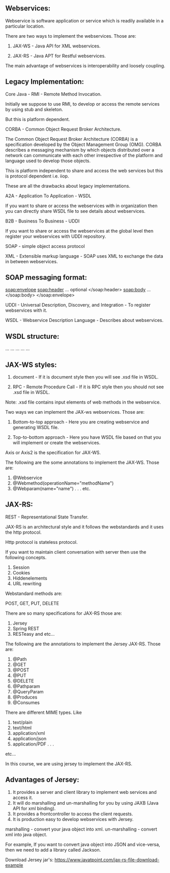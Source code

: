 Webservices:
------------

Webservice is software application or service which is readily available in a particular location. 

There are two ways to implement the webservices. Those are:

1. JAX-WS - Java API for XML webservices.

2. JAX-RS - Java APT for Restful webservices.

The main advantage of webservices is interoperability and loosely coupling.

Legacy Implementation:
-----------------------
Core Java - RMI - Remote Method Invocation.

Initially we suppose to use RMI, to develop or access the remote services by using stub and skeleton.

But this is platform dependent.

CORBA - Common Object Request Broker Architecture.

The Common Object Request Broker Architecture (CORBA) is a specification developed by the Object Management Group (OMG). 
CORBA describes a messaging mechanism by which objects distributed over a network can communicate with each other irrespective of the platform and language 
used to develop those objects.

This is platform independent to share and access the web services but this is protocol dependent i.e. iiop.

These are all the drawbacks about legacy implementations.

A2A - Application To Application - WSDL

If you want to share or access the webservices with in organization then you can directly share WSDL file to see details about webservices.

B2B - Business To Business - UDDI

If you want to share or access the webservices at the global level then register your webservices with UDDI repository.

SOAP - simple object access protocol

XML - Extensible markup language - SOAP uses XML to exchange the data in between webservices.

SOAP messaging format:
----------------------
<soap:envelope>
 <soap:header>
 ... optional
 </soap:header>
 <soap:body>
 ...
 </soap:body>
</soap:envelope>

UDDI -  Universal Description, Discovery, and Integration - To register webservices with it.

WSDL - Webservice Description Language - Describes about webservices.

WSDL structure:
-----------------
<definitions>
 <types>
 ...
 </types>
 <messages>
 ...
 </messages>
 <porttype>
 ...
 </porttype>
 <bindings>
 ...
 </bindings>
 <services>
 ...
 </services>
</definitions>


JAX-WS styles:
--------------
1. document - If it is document style then you will see .xsd file in WSDL.

2. RPC - Remote Procedure Call  - If it is RPC style then you should not see .xsd file in WSDL.

Note: .xsd file contains input elements of web methods in the webservice.

Two ways we can implement the JAX-ws webservices. Those are:

1. Bottom-to-top approach - Here you are creating webservice and generating WSDL file.

2. Top-to-bottom approach - Here you have WSDL file based on that you will implement or create the webservices.

Axis or Axis2 is the specification for JAX-WS.

The following are the some annotations to implement the JAX-WS. Those are:

1. @Webservice
2. @Webmethod(operationName="methodName")
3. @Webparam(name="name")
.
.
.
etc.

JAX-RS:
-------

REST - Representational State Transfer.

JAX-RS is an architectural style and it follows the webstandards and it uses the http protocol.

Http protocol is stateless protocol.

If you want to maintain client conversation with server then use the following concepts.

1. Session
2. Cookies
3. Hiddenelements
4. URL rewriting

Webstandard methods are:

POST, GET, PUT, DELETE

There are so many specifications for JAX-RS those are:

1. Jersey
2. Spring REST
3. RESTeasy and etc...

The following are the annotations to implement the Jersey JAX-RS. Those are:

1. @Path
2. @GET
3. @POST
4. @PUT
5. @DELETE
6. @Pathparam
7. @QueryParam
8. @Produces
9. @Consumes

There are different MIME types. Like

1. text/plain
2. text/html
3. application/xml
4. application/json
5. application/PDF
.
.
. 

etc...

In this course, we are using jersey to implement the JAX-RS.

Advantages of Jersey:
----------------------
1. It provides a server and client library to implement web services and access it.
2. It will do marshalling and un-marshalling for you by using JAXB (Java API for xml binding).
3. It provides a frontcontroller to access the client requests.
4. It is production easy to develop webservices with Jersey.

marshalling - convert your java object into xml.
un-marshalling - convert xml into java object.

For example, If you want to convert java object into JSON and vice-versa, then we need to add a library called Jackson.

Download Jersey jar's: https://www.javatpoint.com/jax-rs-file-download-example
